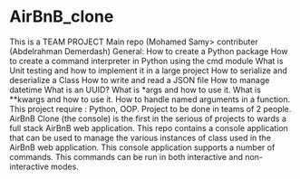# AirBnB_clone
This is a TEAM PROJECT
Main repo (Mohamed Samy>
contributer (Abdelrahman Demerdash)
General:
How to create a Python package
How to create a command interpreter in Python using the cmd module
What is Unit testing and how to implement it in a large project
How to serialize and deserialize a Class
How to write and read a JSON file
How to manage datetime
What is an UUID?
What is *args and how to use it.
What is **kwargs and how to use it.
How to handle named arguments in a function.
This project require : Python, OOP.
Project to be done in teams of 2 people.
AirBnB Clone (the console) is the first in the serious of projects to wards a full stack AirBnB web application. This repo contains a console application that can be used to manage the various instances of class used in the AirBnB web application.
This console application supports a number of commands. This commands can be run in both interactive and non-interactive modes.
